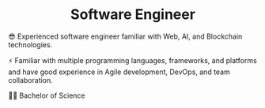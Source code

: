 <h1 align="center">Software Engineer</h1>

😎 Experienced software engineer familiar with Web, AI, and Blockchain technologies.

⚡ Familiar with multiple programming languages, frameworks, and platforms and have good experience in Agile development, DevOps, and team collaboration.

👨‍🎓 Bachelor of Science
